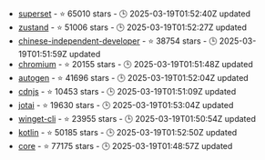 - [superset](https://github.com/apache/superset) - ⭐ 65010 stars - 🕒 2025-03-19T01:52:40Z updated
- [zustand](https://github.com/pmndrs/zustand) - ⭐ 51006 stars - 🕒 2025-03-19T01:52:27Z updated
- [chinese-independent-developer](https://github.com/1c7/chinese-independent-developer) - ⭐ 38754 stars - 🕒 2025-03-19T01:51:59Z updated
- [chromium](https://github.com/chromium/chromium) - ⭐ 20155 stars - 🕒 2025-03-19T01:51:48Z updated
- [autogen](https://github.com/microsoft/autogen) - ⭐ 41696 stars - 🕒 2025-03-19T01:52:04Z updated
- [cdnjs](https://github.com/cdnjs/cdnjs) - ⭐ 10453 stars - 🕒 2025-03-19T01:51:09Z updated
- [jotai](https://github.com/pmndrs/jotai) - ⭐ 19630 stars - 🕒 2025-03-19T01:53:04Z updated
- [winget-cli](https://github.com/microsoft/winget-cli) - ⭐ 23955 stars - 🕒 2025-03-19T01:50:54Z updated
- [kotlin](https://github.com/JetBrains/kotlin) - ⭐ 50185 stars - 🕒 2025-03-19T01:52:50Z updated
- [core](https://github.com/home-assistant/core) - ⭐ 77175 stars - 🕒 2025-03-19T01:48:57Z updated
